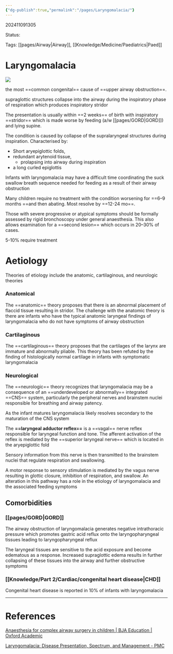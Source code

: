 ```yaml
---
{"dg-publish":true,"permalink":"/pages/Laryngomalacia/"}
---
```



202411091305

Status: 

Tags: [[pages/Airway\|Airway]], [[Knowledge/Medicine/Paediatrics\|Paed]]

# Laryngomalacia
![](https://i.imgur.com/acsdKlb.png)


the most ==common congenital== cause of ==upper airway obstruction==.

supraglottic structures collapse into the airway during the inspiratory phase of respiration which produces inspiratory stridor

The presentation is usually within ==2 weeks== of birth with inspiratory ==stridor== which is made worse by feeding (a/w [[pages/GORD\|GORD]]) and lying supine.

The condition is caused by collapse of the supralaryngeal structures during inspiration.
Characterised by:
- Short aryepiglottic folds,
- redundant arytenoid tissue,
	- prolapsing into airway during inspiration
- a long curled epiglottis

Infants with laryngomalacia may have a difficult time coordinating the suck swallow breath sequence needed for feeding as a result of their airway obstruction

Many children require no treatment with the condition worsening for ==6–9 months ==and then abating. Most resolve by ==12-24 mo==.

Those with severe progressive or atypical symptoms should be formally assessed by rigid bronchoscopy under general anaesthesia. This also allows examination for a ==second lesion== which occurs in 20–30% of cases.

5-10% require treatment

# Aetiology
Theories of etiology include the anatomic, cartilaginous, and neurologic theories

### Anatomical
The ==anatomic== theory proposes that there is an abnormal placement of flaccid tissue resulting in stridor. The challenge with the anatomic theory is there are infants who have the typical anatomic laryngeal findings of laryngomalacia who do not have symptoms of airway obstruction

### Cartilaginous
The ==cartilaginous== theory proposes that the cartilages of the larynx are immature and abnormally pliable. This theory has been refuted by the finding of histologically normal cartilage in infants with symptomatic laryngomalacia

### Neurological
The ==neurologic== theory recognizes that laryngomalacia may be a consequence of an ==underdeveloped or abnormally== integrated ==CNS== system, particularly the peripheral nerves and brainstem nuclei responsible for breathing and airway patency. 

As the infant matures laryngomalacia likely resolves secondary to the maturation of the CNS system

The **==laryngeal adductor reflex==** is a ==vagal== nerve reflex responsible for laryngeal function and tone. The afferent activation of the reflex is mediated by the ==superior laryngeal nerve== which is located in the aryepiglottic fold

Sensory information from this nerve is then transmitted to the brainstem nuclei that regulate respiration and swallowing. 

A motor response to sensory stimulation is mediated by the vagus nerve resulting in glottic closure, inhibition of respiration, and swallow. An alteration in this pathway has a role in the etiology of laryngomalacia and the associated feeding symptoms

## Comorbidities
### [[pages/GORD\|GORD]]
The airway obstruction of laryngomalacia generates negative intrathoracic pressure which promotes gastric acid reflux onto the laryngopharyngeal tissues leading to laryngopharyngeal reflux

The laryngeal tissues are sensitive to the acid exposure and become edematous as a response. Increased supraglottic edema results in further collapsing of these tissues into the airway and further obstructive symptoms

### [[Knowledge/Part 2/Cardiac/congenital heart disease\|CHD]]
Congenital heart disease is reported in 10% of infants with laryngomalacia



___
# References
[Anaesthesia for complex airway surgery in children | BJA Education | Oxford Academic](https://academic.oup.com/bjaed/article/13/2/47/283748)

[Laryngomalacia: Disease Presentation, Spectrum, and Management - PMC](https://pmc.ncbi.nlm.nih.gov/articles/PMC3299329/)

